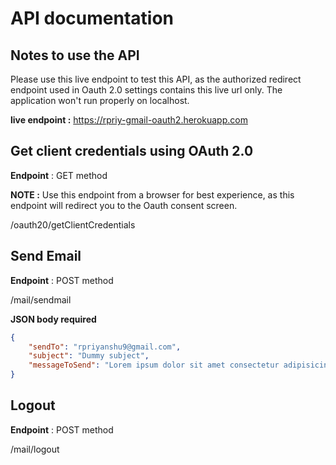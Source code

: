 # API documentation

## Notes to use the API

Please use this live endpoint to test this API, as the authorized redirect endpoint used in Oauth 2.0 settings contains this live url only. The application won't run properly on localhost.

**live endpoint :** https://rpriy-gmail-oauth2.herokuapp.com

## Get client credentials using OAuth 2.0

**Endpoint** : GET method

**NOTE :** Use this endpoint from a browser for best experience, as this endpoint will redirect you to the Oauth consent screen.

/oauth20/getClientCredentials


## Send Email

**Endpoint** : POST method

/mail/sendmail

**JSON body required**

```json
{
    "sendTo": "rpriyanshu9@gmail.com",
    "subject": "Dummy subject",
    "messageToSend": "Lorem ipsum dolor sit amet consectetur adipisicing elit. Distinctio modi sed tempora ipsa error minus veritatis eos est in saepe."
}
```

## Logout

**Endpoint** : POST method

/mail/logout
